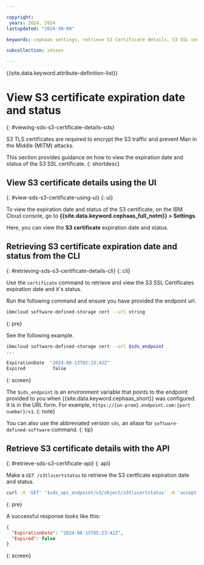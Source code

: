 ```yaml
---

copyright:
 years: 2024, 2024
lastupdated: "2024-10-09"

keywords: cephaas settings, retrieve S3 Certificate details, S3 SSL certificate expiration date, status

subcollection: sdsaas

---
```


{{site.data.keyword.attribute-definition-list}}

# View S3 certificate expiration date and status
{: #viewing-sds-s3-certificate-details-sds}

S3 TLS certificates are required to encrypt the S3 traffic and prevent Man in the Middle (MITM) attacks.

This section provides guidance on how to view the expiration date and status of the S3 SSL certificate.
{: shortdesc}


## View S3 certificate details using the UI
{: #view-sds-s3-certificate-using-ui}
{: ui}

To view the expiration date and status of the S3 certificate, on the IBM Cloud console, go to **{{site.data.keyword.cephaas_full_notm}} > Settings**.

Here, you can view the **S3 certificate** expiration date and status.


## Retrieving S3 certificate expiration date and status from the CLI
{: #retrieving-sds-s3-certificate-details-cli}
{: cli}

Use the `certificate` command to retrieve and view the S3 SSL Certificates expiration date and it's status.

Run the following command and ensure you have provided the endpoint url.

```sh
ibmcloud software-defined-storage cert --url string
```
{: pre}

See the following example.

```bash
ibmcloud software-defined-storage cert --url $sds_endpoint
...

ExpirationDate  "2024-08-13T05:23:42Z"
Expired          false

```
{: screen}

The `$sds_endpoint` is an environment variable that points to the endpoint provided to you when {{site.data.keyword.cephaas_short}} was configured. It is in the URL form. For example, `https://{on-prem}.endpoint.com:{port number}/v1`.
{: note}

You can also use the abbreviated version `sds`, an aliase for `software-defined-software` command.
{: tip}

## Retrieve S3 certificate details with the API
{: #retrieve-sds-s3-certificate-api}
{: api}

Make a `GET /s3tlscertstatus` to retrieve the S3 certficate expiration date and status.

```sh
curl -X 'GET' '$sds_api_endpoint/v1/object/s3tlscertstatus' -H 'accept: application/json'
```
{: pre}

A successful response looks like this:

```json
{
  "ExpirationDate": "2024-08-13T05:23:42Z",
  "Expired": false
}
```
{: screen}
